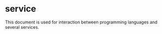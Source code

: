 # service
This document is used for interaction between programming languages and several services.
